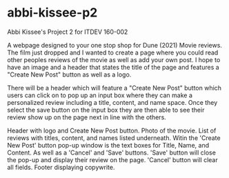 # abbi-kissee-p2

Abbi Kissee's Project 2 for ITDEV 160-002

A webpage designed to your one stop shop for Dune (2021) Movie reviews. The film just dropped and I wanted to create a page where you could read other peoples reviews of the movie as well as add your own post. I hope to have an image and a header that states the title of the page and features a "Create New Post" button as well as a logo.

There will be a header which will feature a "Create New Post" button which users can click on to pop up an input box where they can make a personalized review including a title, content, and name space. Once they select the save button on the input box they are then able to see their review show up on the page next in line with the others.

Header with logo and Create New Post button.
Photo of the movie.
List of reviews with titles, content, and names listed underneath.
Witin the 'Create New Post' button pop-up window is the text boxes for Title, Name, and Content.
As well as a 'Cancel' and 'Save' buttons.
'Save' button will close the pop-up and display their review on the page.
'Cancel' button will clear all fields.
Footer displaying copywrite.
